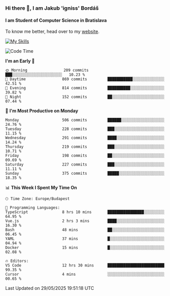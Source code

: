 ### Hi there 👋, I am Jakub 'igniss' Bordáš

#### I am Student of Computer Science in Bratislava
To know me better, head over to my [website](https://bordas.sk).

[![My Skills](https://skillicons.dev/icons?i=js,typescript,html,css,figma,svelte,vue,next,postgresql,nest,express,nodejs)](https://bordas.sk)


<!--START_SECTION:waka-->
![Code Time](http://img.shields.io/badge/Code%20Time-1%2C918%20hrs%2036%20mins-blue)

**I'm an Early 🐤** 

```text
🌞 Morning                209 commits         ███░░░░░░░░░░░░░░░░░░░░░░   10.23 % 
🌆 Daytime                869 commits         ███████████░░░░░░░░░░░░░░   42.51 % 
🌃 Evening                814 commits         ██████████░░░░░░░░░░░░░░░   39.82 % 
🌙 Night                  152 commits         ██░░░░░░░░░░░░░░░░░░░░░░░   07.44 % 
```
📅 **I'm Most Productive on Monday** 

```text
Monday                   506 commits         ██████░░░░░░░░░░░░░░░░░░░   24.76 % 
Tuesday                  228 commits         ███░░░░░░░░░░░░░░░░░░░░░░   11.15 % 
Wednesday                291 commits         ████░░░░░░░░░░░░░░░░░░░░░   14.24 % 
Thursday                 219 commits         ███░░░░░░░░░░░░░░░░░░░░░░   10.71 % 
Friday                   198 commits         ██░░░░░░░░░░░░░░░░░░░░░░░   09.69 % 
Saturday                 227 commits         ███░░░░░░░░░░░░░░░░░░░░░░   11.11 % 
Sunday                   375 commits         █████░░░░░░░░░░░░░░░░░░░░   18.35 % 
```


📊 **This Week I Spent My Time On** 

```text
🕑︎ Time Zone: Europe/Budapest

💬 Programming Languages: 
TypeScript               8 hrs 10 mins       ████████████████░░░░░░░░░   64.95 % 
Vue.js                   2 hrs 3 mins        ████░░░░░░░░░░░░░░░░░░░░░   16.30 % 
Bash                     48 mins             ██░░░░░░░░░░░░░░░░░░░░░░░   06.45 % 
YAML                     37 mins             █░░░░░░░░░░░░░░░░░░░░░░░░   04.94 % 
Docker                   15 mins             █░░░░░░░░░░░░░░░░░░░░░░░░   02.08 % 

🔥 Editors: 
VS Code                  12 hrs 30 mins      █████████████████████████   99.35 % 
Cursor                   4 mins              ░░░░░░░░░░░░░░░░░░░░░░░░░   00.65 % 
```


 Last Updated on 29/05/2025 19:51:18 UTC
<!--END_SECTION:waka-->
